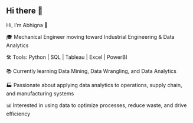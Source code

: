 ## Hi there 👋
Hi, I’m Abhigna 👋

🎓 Mechanical Engineer moving toward Industrial Engineering & Data Analytics

🛠️ Tools: Python | SQL | Tableau | Excel | PowerBI

📚 Currently learning Data Mining, Data Wrangling, and Data Analytics

🏭 Passionate about applying data analytics to operations, supply chain, and manufacturing systems

📊 Interested in using data to optimize processes, reduce waste, and drive efficiency


<!--
**AbhignaKyasaram/Abhignakyasaram** is a ✨ _special_ ✨ repository because its `README.md` (this file) appears on your GitHub profile.

Here are some ideas to get you started:

- 🔭 I’m currently working on ...
- 🌱 I’m currently learning ...
- 👯 I’m looking to collaborate on ...
- 🤔 I’m looking for help with ...
- 💬 Ask me about ...
- 📫 How to reach me: ...
- 😄 Pronouns: ...
- ⚡ Fun fact: ...
-->
